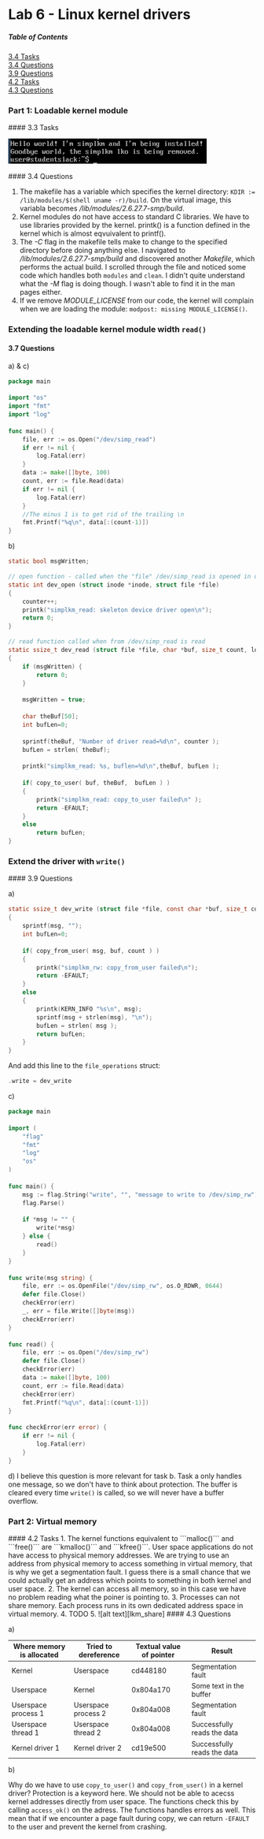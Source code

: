 Lab 6 - Linux kernel drivers
==========

##### Table of Contents  
[3.4 Tasks](#3.4t)<br>
[3.4 Questions](#3.4q)<br> 
[3.9 Questions](#3.9q)<br>
[4.2 Tasks](#4.2t)<br>
[4.3 Questions](#4.3q)<br>


### Part 1: Loadable kernel module

<a name="3.4t"/>
#### 3.3 Tasks

![alt text][lkm_install]

<a name="3.4q"/>
#### 3.4 Questions

1. The makefile has a variable which specifies the kernel directory: ```KDIR := /lib/modules/$(shell uname -r)/build```. On the virtual image, this variabla becomes */lib/modules/2.6.27.7-smp/build*. 
2. Kernel modules do not have access to standard C libraries. We have to use libraries provided by the kernel. printk() is a function defined in the kernel which is almost eqvuivalent to printf().
3. The *-C* flag in the makefile tells make to change to the specified directory before doing anything else. I navigated to */lib/modules/2.6.27.7-smp/build* and discovered another *Makefile*, which performs the actual build. I scrolled through the file and noticed some code which handles both `modules` and `clean`. I didn't quite understand what the *-M* flag is doing though. I wasn't able to find it in the man pages either.
4. If we remove *MODULE_LICENSE* from our code, the kernel will complain when we are loading the module: `modpost: missing MODULE_LICENSE()`.
 
### Extending the loadable kernel module width ```read()```
#### 3.7 Questions

a) & c)
```go
package main

import "os"
import "fmt"
import "log"

func main() {
	file, err := os.Open("/dev/simp_read")
	if err != nil {
		log.Fatal(err)
	}
	data := make([]byte, 100)
	count, err := file.Read(data)
	if err != nil {
		log.Fatal(err)
	}
	//The minus 1 is to get rid of the trailing \n
	fmt.Printf("%q\n", data[:(count-1)])
}
```

b)

```c
static bool msgWritten;
```

```c
// open function - called when the "file" /dev/simp_read is opened in userspace
static int dev_open (struct inode *inode, struct file *file) 
{
	counter++;
	printk("simplkm_read: skeleton device driver open\n");
	return 0;
}
```

```c
// read function called when from /dev/simp_read is read
static ssize_t dev_read (struct file *file, char *buf, size_t count, loff_t *ppos) 
{
	if (msgWritten) {
		return 0;
	}

	msgWritten = true;
	
	char theBuf[50];
	int bufLen=0;

	sprintf(theBuf, "Number of driver read=%d\n", counter );
	bufLen = strlen( theBuf);
	
	printk("simplkm_read: %s, buflen=%d\n",theBuf, bufLen );
		
	if( copy_to_user( buf, theBuf,  bufLen ) )
	{
		printk("simplkm_read: copy_to_user failed\n" );
		return -EFAULT;
	}
	else
		return bufLen;
}
```

### Extend the driver with ```write()```

<a name="3.9q"/>
#### 3.9 Questions

a)

```c
static ssize_t dev_write (struct file *file, const char *buf, size_t count, loff_t *ppos)
{
	sprintf(msg, "");
	int bufLen=0;

	if( copy_from_user( msg, buf, count ) )
	{
		printk("simplkm_rw: copy_from_user failed\n");
		return -EFAULT;
	}
	else
	{
		printk(KERN_INFO "%s\n", msg);
		sprintf(msg + strlen(msg), "\n");
		bufLen = strlen( msg );
		return bufLen;
	}
}
```

And add this line to the ```file_operations``` struct:
```c
.write = dev_write
```

c)

```go
package main

import (
	"flag"
	"fmt"
	"log"
	"os"
)

func main() {
	msg := flag.String("write", "", "message to write to /dev/simp_rw")
	flag.Parse()

	if *msg != "" {
		write(*msg)
	} else {
		read()
	}
}

func write(msg string) {
	file, err := os.OpenFile("/dev/simp_rw", os.O_RDWR, 0644)
	defer file.Close()
	checkError(err)
	_, err = file.Write([]byte(msg))
	checkError(err)
}

func read() {
	file, err := os.Open("/dev/simp_rw")
	defer file.Close()
	checkError(err)
	data := make([]byte, 100)
	count, err := file.Read(data)
	checkError(err)
	fmt.Printf("%q\n", data[:(count-1)])
}

func checkError(err error) {
	if err != nil {
		log.Fatal(err)
	}
}
```

d) I believe this question is more relevant for task b. Task a only handles one message, so we don't have to think about protection.
The buffer is cleared every time ```write()``` is called, so we will never have a buffer overflow.
   
### Part 2: Virtual memory

<a name="4.2t"/>
#### 4.2 Tasks
1. The kernel functions equivalent to ```malloc()``` and ```free()``` are ```kmalloc()``` and ```kfree()```. User space applications do not have access to physical memory addresses. We are trying to use an address from physical memory to access something in virtual memory, that is why we get a segmentation fault. I guess there is a small chance that we could actually get an address which points to something in both kernel and user space.
2. The kernel can access all memory, so in this case we have no problem reading what the poiner is pointing to.
3. Processes can not share memory. Each process runs in its own dedicated address space in virtual memory.
4. TODO
5. ![alt text][lkm_share]

<a name="4.3q"/> 
#### 4.3 Questions

a)

| Where memory is allocated | Tried to dereference | Textual value of pointer | Result                      |
| ------------------------- |----------------------| -------------------------| --------------------------- |
| Kernel                    | Userspace            | cd448180                 | Segmentation fault          |
| Userspace                 | Kernel               | 0x804a170                | Some text in the buffer     |
| Userspace process 1       | Userspace process 2  | 0x804a008                | Segmentation fault          |
| Userspace thread 1        | Userspace thread 2   | 0x804a008                | Successfully reads the data |
| Kernel driver 1           | Kernel driver 2      | cd19e500                 | Successfully reads the data |

b)

Why do we have to use `copy_to_user()` and `copy_from_user()` in a kernel driver? Protection is a keyword here. We should not be able to acecss kernel addresses directly from user space.
The functions check this by calling `access_ok()` on the adress. The functions handles errors as well. This mean that if we encounter a page fault during copy,
we can return `-EFAULT` to the user and prevent the kernel from crashing.

[lkm_install]: https://github.com/sandves/opsys-lab6/blob/master/screenshots/lkm_install.png?raw=true "lkm install"
[lkm_share]: https://github.com/sandves/opsys-lab6/blob/master/screenshots/lkm_share.png?raw=true "lkm share"
